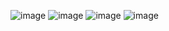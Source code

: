 ![image](https://github.com/Airijko/Red-LoL-Website-PHP/assets/108564192/b6c1699c-2280-4940-84f7-73b1214adcc9)
![image](https://github.com/Airijko/Red-LoL-Website-PHP/assets/108564192/050acdc1-2bee-4be1-b442-be7530f7f0d2)
![image](https://github.com/Airijko/Red-LoL-Website-PHP/assets/108564192/944c18fb-2a67-491d-b615-a92e2037b702)
![image](https://github.com/Airijko/Red-LoL-Website-PHP/assets/108564192/9d43eb5d-7e12-467d-8211-7c5905fd3218)



